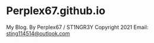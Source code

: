 # Perplex67.github.io
My Blog.
By Perplex67 / ST1NGR3Y
Copyright 2021
Email: sting114514@outlook.com